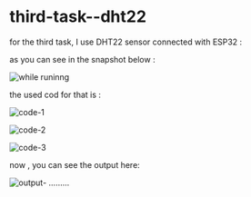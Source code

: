 # third-task--dht22

for the third task, I use DHT22 sensor connected with ESP32 :

as you can see in the snapshot below :

![while runinng](https://github.com/NoufSaleh20/third-task--dht22/assets/129336340/c1e4d3bd-6b58-47a9-a2a3-10bb4ec1b34b)


the used cod for that is :

![code-1](https://github.com/NoufSaleh20/third-task--dht22/assets/129336340/f6311a78-13bf-4724-b067-a05495334bb8)

![code-2](https://github.com/NoufSaleh20/third-task--dht22/assets/129336340/fba5193a-2389-451b-ae78-0231f5057593)

![code-3](https://github.com/NoufSaleh20/third-task--dht22/assets/129336340/f08c4a60-fe8c-4c08-a190-4eb3e93bd5ff)

now , you can see the output here:

![output-](https://github.com/NoufSaleh20/third-task--dht22/assets/129336340/f6e71372-2954-4751-9edb-fad94e55df87)
 ......... 
